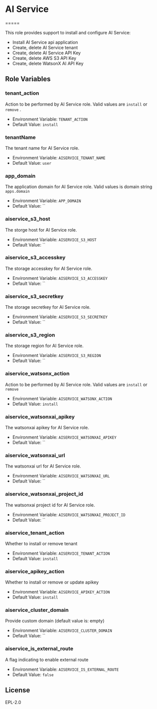# AI Service

=====

This role provides support to install and configure AI Service:

* Install AI Service api application
* Create, delete AI Service tenant
* Create, delete AI Service API Key
* Create, delete AWS S3 API Key
* Create, delete WatsonX AI API Key

Role Variables
--------------

### tenant_action

Action to be performed by AI Service role. Valid values are `install` or `remove` .

* Environment Variable: `TENANT_ACTION`
* Default Value: `install`

### tenantName

The tenant name for AI Service role.

* Environment Variable: `AISERVICE_TENANT_NAME`
* Default Value: `user`

### app_domain

The application domain for AI Service role. Valid values is domain string `apps.domain`

* Environment Variable: `APP_DOMAIN`
* Default Value: ``

### aiservice_s3_host

The storge host for AI Service role.

* Environment Variable: `AISERVICE_S3_HOST`
* Default Value: ``

### aiservice_s3_accesskey

The storage accesskey for AI Service role.

* Environment Variable: `AISERVICE_S3_ACCESSKEY`
* Default Value: ``

### aiservice_s3_secretkey

The storage secretkey for AI Service role.

* Environment Variable: `AISERVICE_S3_SECRETKEY`
* Default Value: ``

### aiservice_s3_region

The storage region for AI Service role.

* Environment Variable: `AISERVICE_S3_REGION`
* Default Value: ``

### aiservice_watsonx_action

Action to be performed by AI Service role. Valid values are `install` or `remove`

* Environment Variable: `AISERVICE_WATSONX_ACTION`
* Default Value: `install`

### aiservice_watsonxai_apikey

The watsonxai apikey for AI Service role.

* Environment Variable: `AISERVICE_WATSONXAI_APIKEY`
* Default Value: ``

### aiservice_watsonxai_url

The watsonxai url for AI Service role.

* Environment Variable: `AISERVICE_WATSONXAI_URL`
* Default Value: ``

### aiservice_watsonxai_project_id

The watsonxai project id for AI Service role.

* Environment Variable: `AISERVICE_WATSONXAI_PROJECT_ID`
* Default Value: ``

### aiservice_tenant_action

Whether to install or remove tenant
* Environment Variable: `AISERVICE_TENANT_ACTION`
* Default Value: `install`

### aiservice_apikey_action

Whether to install or remove or update apikey
* Environment Variable: `AISERVICE_APIKEY_ACTION`
* Default Value: `install`

### aiservice_cluster_domain

Provide custom domain (default value is: empty)
* Environment Variable: `AISERVICE_CLUSTER_DOMAIN`
* Default Value: ``

### aiservice_is_external_route

A flag indicating to enable external route
* Environment Variable: `AISERVICE_IS_EXTERNAL_ROUTE`
* Default Value: `false`

License
-------

EPL-2.0
